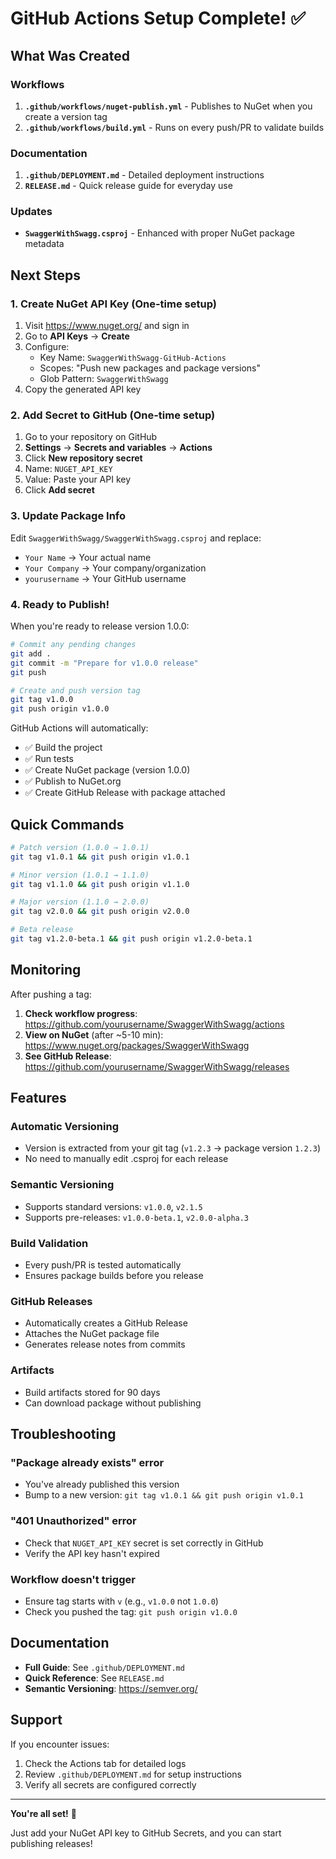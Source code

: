 # GitHub Actions Setup Complete! ✅

## What Was Created

### Workflows
1. **`.github/workflows/nuget-publish.yml`** - Publishes to NuGet when you create a version tag
2. **`.github/workflows/build.yml`** - Runs on every push/PR to validate builds

### Documentation
1. **`.github/DEPLOYMENT.md`** - Detailed deployment instructions
2. **`RELEASE.md`** - Quick release guide for everyday use

### Updates
- **`SwaggerWithSwagg.csproj`** - Enhanced with proper NuGet package metadata

## Next Steps

### 1. Create NuGet API Key (One-time setup)

1. Visit https://www.nuget.org/ and sign in
2. Go to **API Keys** → **Create**
3. Configure:
   - Key Name: `SwaggerWithSwagg-GitHub-Actions`
   - Scopes: "Push new packages and package versions"
   - Glob Pattern: `SwaggerWithSwagg`
4. Copy the generated API key

### 2. Add Secret to GitHub (One-time setup)

1. Go to your repository on GitHub
2. **Settings** → **Secrets and variables** → **Actions**
3. Click **New repository secret**
4. Name: `NUGET_API_KEY`
5. Value: Paste your API key
6. Click **Add secret**

### 3. Update Package Info

Edit `SwaggerWithSwagg/SwaggerWithSwagg.csproj` and replace:
- `Your Name` → Your actual name
- `Your Company` → Your company/organization
- `yourusername` → Your GitHub username

### 4. Ready to Publish!

When you're ready to release version 1.0.0:

```bash
# Commit any pending changes
git add .
git commit -m "Prepare for v1.0.0 release"
git push

# Create and push version tag
git tag v1.0.0
git push origin v1.0.0
```

GitHub Actions will automatically:
- ✅ Build the project
- ✅ Run tests
- ✅ Create NuGet package (version 1.0.0)
- ✅ Publish to NuGet.org
- ✅ Create GitHub Release with package attached

## Quick Commands

```bash
# Patch version (1.0.0 → 1.0.1)
git tag v1.0.1 && git push origin v1.0.1

# Minor version (1.0.1 → 1.1.0)
git tag v1.1.0 && git push origin v1.1.0

# Major version (1.1.0 → 2.0.0)
git tag v2.0.0 && git push origin v2.0.0

# Beta release
git tag v1.2.0-beta.1 && git push origin v1.2.0-beta.1
```

## Monitoring

After pushing a tag:

1. **Check workflow progress**: https://github.com/yourusername/SwaggerWithSwagg/actions
2. **View on NuGet** (after ~5-10 min): https://www.nuget.org/packages/SwaggerWithSwagg
3. **See GitHub Release**: https://github.com/yourusername/SwaggerWithSwagg/releases

## Features

### Automatic Versioning
- Version is extracted from your git tag (`v1.2.3` → package version `1.2.3`)
- No need to manually edit .csproj for each release

### Semantic Versioning
- Supports standard versions: `v1.0.0`, `v2.1.5`
- Supports pre-releases: `v1.0.0-beta.1`, `v2.0.0-alpha.3`

### Build Validation
- Every push/PR is tested automatically
- Ensures package builds before you release

### GitHub Releases
- Automatically creates a GitHub Release
- Attaches the NuGet package file
- Generates release notes from commits

### Artifacts
- Build artifacts stored for 90 days
- Can download package without publishing

## Troubleshooting

### "Package already exists" error
- You've already published this version
- Bump to a new version: `git tag v1.0.1 && git push origin v1.0.1`

### "401 Unauthorized" error
- Check that `NUGET_API_KEY` secret is set correctly in GitHub
- Verify the API key hasn't expired

### Workflow doesn't trigger
- Ensure tag starts with `v` (e.g., `v1.0.0` not `1.0.0`)
- Check you pushed the tag: `git push origin v1.0.0`

## Documentation

- **Full Guide**: See `.github/DEPLOYMENT.md`
- **Quick Reference**: See `RELEASE.md`
- **Semantic Versioning**: https://semver.org/

## Support

If you encounter issues:
1. Check the Actions tab for detailed logs
2. Review `.github/DEPLOYMENT.md` for setup instructions
3. Verify all secrets are configured correctly

---

**You're all set!** 🎉

Just add your NuGet API key to GitHub Secrets, and you can start publishing releases!
